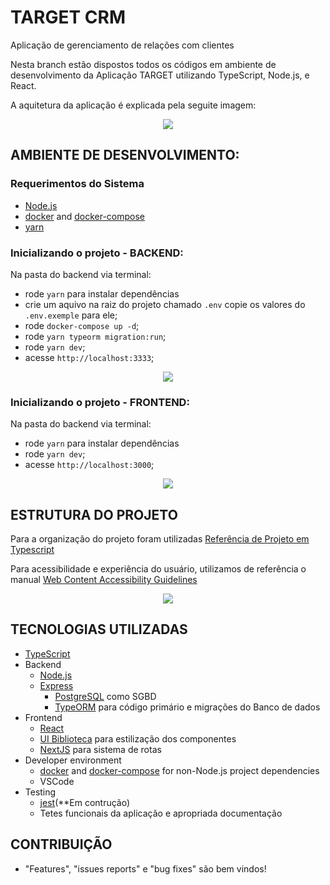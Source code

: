 # TARGET CRM 
Aplicação de gerenciamento de relações com clientes

Nesta branch estão dispostos todos os códigos em ambiente de desenvolvimento da Aplicação TARGET utilizando TypeScript, Node.js, e React.

A aquitetura da aplicação é explicada pela seguite imagem:
<p align="center">
 <img src="https://github.com/vinicius-hso/api-sem3-target-crm/blob/Sprint-1/Documentation/arquitetura-da-aplicação.jpeg"/></p>

## AMBIENTE DE DESENVOLVIMENTO:

### Requerimentos do Sistema
- [Node.js](https://nodejs.org/en/download/)
- [docker](https://www.docker.com) and [docker-compose](https://docs.docker.com/compose)
- [yarn](https://yarnpkg.com/en)

### Inicializando o projeto - BACKEND:

Na pasta do backend via terminal:
  - rode `yarn` para instalar dependências
  - crie um aquivo na raiz do projeto chamado `.env` copie os valores do `.env.exemple` para ele;
  - rode `docker-compose up -d`;
  - rode `yarn typeorm migration:run`;
  - rode `yarn dev`;
  - acesse `http://localhost:3333`;

<p align="center">
 <img src="https://github.com/vinicius-hso/api-sem3-target-crm/blob/Sprint-1/Images/localhost_3333.png"/></p>

### Inicializando o projeto - FRONTEND:

Na pasta do backend via terminal:
  - rode `yarn` para instalar dependências
  - rode `yarn dev`;
  - acesse `http://localhost:3000`;
  
<p align="center">
 <img src="https://github.com/vinicius-hso/api-sem3-target-crm/blob/Sprint-1/Images/localhost_3000.png"/></p>

## ESTRUTURA DO PROJETO

Para a organização do projeto foram utilizadas [Referência de Projeto em Typescript](https://www.typescriptlang.org/docs/handbook/project-references.html)

Para acessibilidade e experiência do usuário, utilizamos de referência o manual [Web Content Accessibility Guidelines](https://www.w3.org/WAI/WCAG21/quickr)

<p align="center">
 <img src="https://github.com/vinicius-hso/api-sem3-target-crm/blob/Sprint-1/Images/Estrutura_development.png"/></p>
 

## TECNOLOGIAS UTILIZADAS
- [TypeScript](http://www.typescriptlang.org/)
- Backend
    - [Node.js](https://nodejs.org)
    - [Express](https://expressjs.com/)
       - [PostgreSQL](https://www.postgresql.org/) como SGBD
        - [TypeORM](http://typeorm.io) para código primário e migrações do Banco de dados
- Frontend
    - [React](https://reactjs.org/)
    - [UI Biblioteca](https://material-ui.com/pt/) para estilização dos componentes
    - [NextJS](https://nextjs.org) para sistema de rotas
- Developer environment
    - [docker](https://www.docker.com/) and [docker-compose](https://docs.docker.com/compose) for non-Node.js project dependencies
    - VSCode
- Testing
    - [jest](https://jestjs.io)(**Em contrução)
    - Tetes funcionais da aplicação e apropriada documentação

## CONTRIBUIÇÃO

- "Features", "issues reports" e "bug fixes" são bem vindos!
